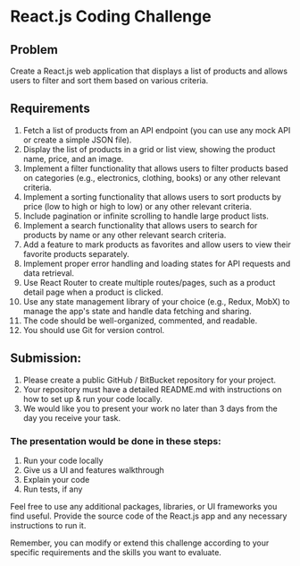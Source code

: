 # React.js Coding Challenge

## Problem
Create a React.js web application that displays a list of products and allows users to filter and sort them based on various criteria.

## Requirements
1. Fetch a list of products from an API endpoint (you can use any mock API or create a simple JSON file).
2. Display the list of products in a grid or list view, showing the product name, price, and an image.
3. Implement a filter functionality that allows users to filter products based on categories (e.g., electronics, clothing, books) or any other relevant criteria.
4. Implement a sorting functionality that allows users to sort products by price (low to high or high to low) or any other relevant criteria.
5. Include pagination or infinite scrolling to handle large product lists.
6. Implement a search functionality that allows users to search for products by name or any other relevant search criteria.
7. Add a feature to mark products as favorites and allow users to view their favorite products separately.
8. Implement proper error handling and loading states for API requests and data retrieval.
9. Use React Router to create multiple routes/pages, such as a product detail page when a product is clicked.
10. Use any state management library of your choice (e.g., Redux, MobX) to manage the app's state and handle data fetching and sharing.
11. The code should be well-organized, commented, and readable.
12. You should use Git for version control.

## Submission:
1. Please create a public GitHub / BitBucket repository for your project.
2. Your repository must have a detailed README.md with instructions on how to set up & run your code locally.
3. We would like you to present your work no later than 3 days from the day you receive your task.

### The presentation would be done in these steps:
1. Run your code locally
2. Give us a UI and features walkthrough
3. Explain your code
4. Run tests, if any

Feel free to use any additional packages, libraries, or UI frameworks you find useful. Provide the source code of the React.js app and any necessary instructions to run it.

Remember, you can modify or extend this challenge according to your specific requirements and the skills you want to evaluate.
